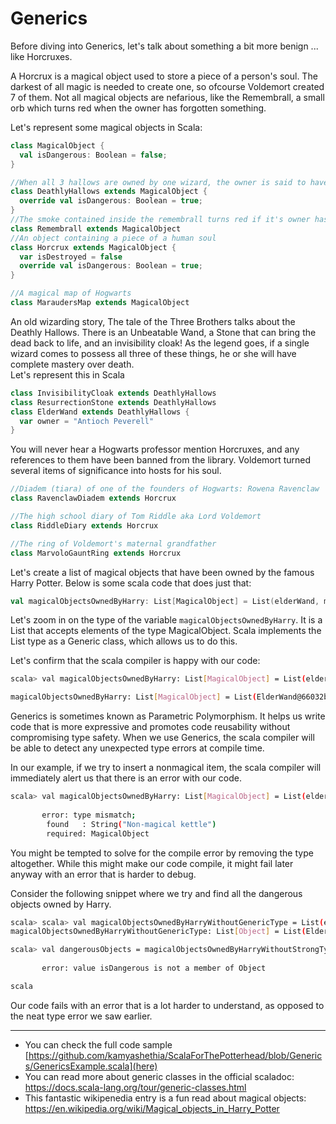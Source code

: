 # Generics 

Before diving into Generics, let's talk about something a bit more benign ... like Horcruxes.

A Horcrux is a magical object used to store a piece of a person's soul.
The darkest of all magic is needed to create one, so ofcourse Voldemort created 7 of them. 
Not all magical objects are nefarious, like the Remembrall, a small orb which turns red when the owner has forgotten something. 

Let's represent some magical objects in Scala: 

```scala
class MagicalObject {
  val isDangerous: Boolean = false;
}

//When all 3 hallows are owned by one wizard, the owner is said to have mastery over death
class DeathlyHallows extends MagicalObject {
  override val isDangerous: Boolean = true;
}
//The smoke contained inside the remembrall turns red if it's owner has forgotten something
class Remembrall extends MagicalObject
//An object containing a piece of a human soul
class Horcrux extends MagicalObject {
  var isDestroyed = false
  override val isDangerous: Boolean = true;
}

//A magical map of Hogwarts
class MaraudersMap extends MagicalObject
```

An old wizarding story, The tale of the Three Brothers talks about the Deathly Hallows. There is an Unbeatable Wand, a Stone that can bring the dead back to life, and an invisibility cloak! As the legend goes, if a single wizard comes to possess all three of these things, he or she will have complete mastery over death.  
Let's represent this in Scala 


```scala 
class InvisibilityCloak extends DeathlyHallows
class ResurrectionStone extends DeathlyHallows
class ElderWand extends DeathlyHallows {
  var owner = "Antioch Peverell"
}
```

You will never hear a Hogwarts professor mention Horcruxes, and any references to them have been banned from the library. Voldemort turned several items of significance into hosts for his soul. 

```scala 
//Diadem (tiara) of one of the founders of Hogwarts: Rowena Ravenclaw
class RavenclawDiadem extends Horcrux

//The high school diary of Tom Riddle aka Lord Voldemort
class RiddleDiary extends Horcrux

//The ring of Voldemort's maternal grandfather
class MarvoloGauntRing extends Horcrux
```
Let's create a list of magical objects that have been owned by the famous Harry Potter. Below is some scala code that does just that:

```scala
val magicalObjectsOwnedByHarry: List[MagicalObject] = List(elderWand, maraudersMap, riddleDiary, invisibilityCloak)

```

Let's zoom in on the type of the variable `magicalObjectsOwnedByHarry`. It is a List that accepts elements of the type MagicalObject. Scala implements the List type as a Generic class, which allows us to do this. 

Let's confirm that the scala compiler is happy with our code: 

```sh 
scala> val magicalObjectsOwnedByHarry: List[MagicalObject] = List(elderWand, maraudersMap, riddleDiary, invisibilityCloak)

magicalObjectsOwnedByHarry: List[MagicalObject] = List(ElderWand@66032b8d, MaraudersMap@1fb66050, RiddleDiary@28068327, InvisibilityCloak@65c2610f)

```

Generics is sometimes known as Parametric Polymorphism. It helps us write code that is more expressive and promotes code reusability without compromising type safety.
When we use Generics, the scala compiler will be able to detect any unexpected type errors at compile time. 

In our example, if we try to insert a nonmagical item, the scala compiler will immediately alert us that there is an error with our code.

```sh 
scala> val magicalObjectsOwnedByHarry: List[MagicalObject] = List(elderWand, maraudersMap, riddleDiary, invisibilityCloak, "Non-magical kettle")
                                                                                                                           ^
       error: type mismatch;
        found   : String("Non-magical kettle")
        required: MagicalObject
```

You might be tempted to solve for the compile error by removing the type altogether. While this might make our code compile, it might fail later anyway with an error that is harder to debug. 

Consider the following snippet where we try and find all the dangerous objects owned by Harry. 

```sh 
scala> scala> val magicalObjectsOwnedByHarryWithoutGenericType = List(elderWand, maraudersMap, riddleDiary, invisibilityCloak, "Non-magical kettle")
magicalObjectsOwnedByHarryWithoutGenericType: List[Object] = List(ElderWand@772357e9, MaraudersMap@22ccd80f, RiddleDiary@45b7b254, InvisibilityCloak@3b47178c, Non-magical kettle)

scala> val dangerousObjects = magicalObjectsOwnedByHarryWithoutStrongTypes.filter(magicObject => magicObject.isDangerous)
                                                                                                             ^
       error: value isDangerous is not a member of Object

scala
```

Our code fails with an error that is a lot harder to understand, as opposed to the neat type error we saw earlier. 


---
* You can check the full code sample  [https://github.com/kamyashethia/ScalaForThePotterhead/blob/Generics/GenericsExample.scala](here)
* You can read more about generic classes in the official scaladoc: https://docs.scala-lang.org/tour/generic-classes.html
* This fantastic wikipenedia entry is a fun read about magical objects: https://en.wikipedia.org/wiki/Magical_objects_in_Harry_Potter  
